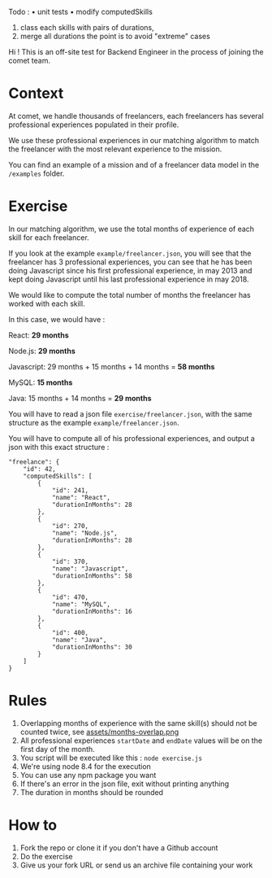 Todo :
 • unit tests
 • modify computedSkills
 1. class each skills with pairs of durations,
 2. merge all durations
 the point is to avoid "extreme" cases

Hi !
This is an off-site test for Backend Engineer in the process of joining the comet team.

# Context

At comet, we handle thousands of freelancers, each freelancers has several professional experiences populated in their profile.

We use these professional experiences in our matching algorithm to match the freelancer with the most relevant experience to the mission.

You can find an example of a mission and of a freelancer data model in the `/examples` folder.

# Exercise

In our matching algorithm, we use the total months of experience of each skill for each freelancer.

If you look at the example `example/freelancer.json`, you will see that the freelancer has 3 professional experiences, you can see that he has been doing Javascript since his first professional experience, in may 2013 and kept doing Javascript until his last professional experience in may 2018.

We would like to compute the total number of months the freelancer has worked with each skill.

In this case, we would have :

React: **29 months**

Node.js: **29 months**

Javascript: 29 months + 15 months + 14 months = **58 months**

MySQL: **15 months**

Java: 15 months + 14 months = **29 months**

You will have to read a json file `exercise/freelancer.json`, with the same structure as the example `example/freelancer.json`.

You will have to compute all of his professional experiences, and output a json with this exact structure :

```
"freelance": {
	"id": 42,
	"computedSkills": [
		{
			"id": 241,
			"name": "React",
			"durationInMonths": 28
		},
		{
			"id": 270,
			"name": "Node.js",
			"durationInMonths": 28
		},
		{
			"id": 370,
			"name": "Javascript",
			"durationInMonths": 58
		},
		{
			"id": 470,
			"name": "MySQL",
			"durationInMonths": 16
		},
		{
			"id": 400,
			"name": "Java",
			"durationInMonths": 30
		}
	]
}
```

# Rules

1. Overlapping months of experience with the same skill(s) should not be counted twice, see [assets/months-overlap.png](./assets/months-overlap.png)
2. All professional experiences `startDate` and `endDate` values will be on the first day of the month.
3. You script will be executed like this : `node exercise.js`
4. We're using node 8.4 for the execution
5. You can use any npm package you want
6. If there's an error in the json file, exit without printing anything
7. The duration in months should be rounded

# How to

1. Fork the repo or clone it if you don't have a Github account
2. Do the exercise
3. Give us your fork URL or send us an archive file containing your work
